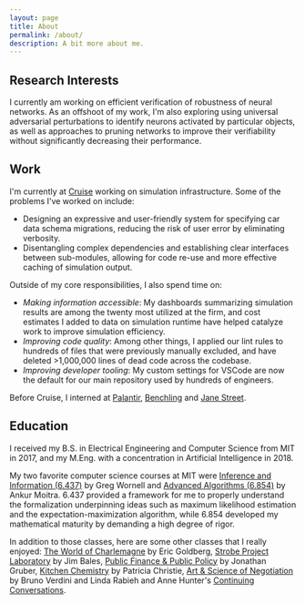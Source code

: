 ```yaml
---
layout: page
title: About
permalink: /about/
description: A bit more about me.
---
```


## Research Interests

I currently am working on efficient verification of robustness of neural networks. As an offshoot of my work, I'm also exploring using universal adversarial perturbations to identify neurons activated by particular objects, as well as approaches to pruning networks to improve their verifiability without significantly decreasing their performance.

## Work

I'm currently at [Cruise](https://www.getcruise.com/) working on simulation infrastructure. Some of the problems I've worked on include:

- Designing an expressive and user-friendly system for specifying car data schema migrations, reducing the risk of user error by eliminating verbosity.
- Disentangling complex dependencies and establishing clear interfaces between sub-modules, allowing for code re-use and more effective caching of simulation output.

Outside of my core responsibilities, I also spend time on:

- _Making information accessible_: My dashboards summarizing simulation results are among the twenty most utilized at the firm, and cost estimates I added to data on simulation runtime have helped catalyze work to improve simulation efficiency.
- _Improving code quality_: Among other things, I applied our lint rules to hundreds of files that were previously manually excluded, and have deleted >1,000,000 lines of dead code across the codebase.
- _Improving developer tooling_: My custom settings for VSCode are now the default for our main repository used by hundreds of engineers.

Before Cruise, I interned at [Palantir](https://www.palantir.com/), [Benchling](https://www.benchling.com/) and [Jane Street](https://www.janestreet.com/).

## Education

I received my B.S. in Electrical Engineering and Computer Science from MIT in 2017, and my M.Eng. with a concentration in Artificial Intelligence in 2018.

My two favorite computer science courses at MIT were [Inference and Information (6.437)](http://web.mit.edu/6.437/www/info17.pdf) by Greg Wornell and [Advanced Algorithms (6.854)](http://people.csail.mit.edu/moitra/854.html) by Ankur Moitra. 6.437 provided a framework for me to properly understand the formalization underpinning ideas such as maximum likelihood estimation and the expectation-maximization algorithm, while 6.854 developed my mathematical maturity by demanding a high degree of rigor.

In addition to those classes, here are some other classes that I really enjoyed: [The World of Charlemagne](https://history.mit.edu/subjects/world-charlemagne) by Eric Goldberg, [Strobe Project Laboratory](https://edgerton.mit.edu/courses/strobe-project-laboratory) by Jim Bales, [Public Finance & Public Policy](http://stellar.mit.edu/S/course/14/fa15/14.41/) by Jonathan Gruber, [Kitchen Chemistry](https://news.mit.edu/2009/kitchen-chemistry-0220) by Patricia Christie, [Art & Science of Negotiation](https://news.mit.edu/2017/class-negotiation-skills-1103) by Bruno Verdini and Linda Rabieh and Anne Hunter's [Continuing Conversations](http://concourse.mit.edu/seminar-offerings/).
